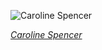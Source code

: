 
![Caroline Spencer](https://upload.wikimedia.org/wikipedia/commons/thumb/5/5e/Dr._Caroline_Spencer_275029v.jpg/525px-Dr._Caroline_Spencer_275029v.jpg)

*[Caroline Spencer](https://wikipedia.org/wiki/File:Dr._Caroline_Spencer_275029v.jpg)*

